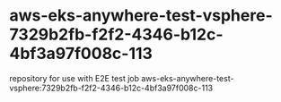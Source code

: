 # aws-eks-anywhere-test-vsphere-7329b2fb-f2f2-4346-b12c-4bf3a97f008c-113
repository for use with E2E test job aws-eks-anywhere-test-vsphere:7329b2fb-f2f2-4346-b12c-4bf3a97f008c-113
